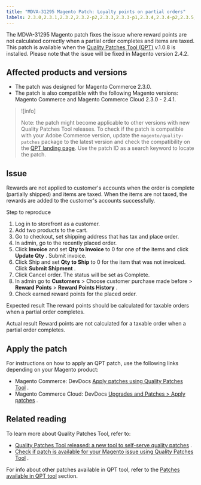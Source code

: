 ```yaml
---
title: "MDVA-31295 Magento Patch: Loyalty points on partial orders"
labels: 2.3.0,2.3.1,2.3.2,2.3.2-p2,2.3.3,2.3.3-p1,2.3.4,2.3.4-p2,2.3.5,2.3.5-p1,2.3.5-p2,2.3.6,2.4.0,2.4.1,QPT 1.0.8,Magento Commerce,Magento Commerce Cloud,Quality Patches Tool,order,rewards points,support tools,tax
---
```


The MDVA-31295 Magento patch fixes the issue where reward points are not calculated correctly when a partial order completes and items are taxed. This patch is available when the [Quality Patches Tool (QPT)](https://support.magento.com/hc/en-us/articles/360047139492) v.1.0.8 is installed. Please note that the issue will be fixed in Magento version 2.4.2.

## Affected products and versions

* The patch was designed for Magento Commerce 2.3.0.
* The patch is also compatible with the following Magento versions: Magento Commerce and Magento Commerce Cloud 2.3.0 - 2.4.1.

>![info]
>
 >Note: the patch might become applicable to other versions with new Quality Patches Tool releases. To check if the patch is compatible with your Adobe Commerce version, update the `magento/quality-patches` package to the latest version and check the compatibility on the [QPT landing page](https://devdocs.magento.com/quality-patches/tool.html#patch-grid). Use the patch ID as a search keyword to locate the patch.

## Issue

Rewards are not applied to customer's accounts when the order is complete (partially shipped) and items are taxed. When the items are not taxed, the rewards are added to the customer's accounts successfully.

 <span class="wysiwyg-underline">Step to reproduce</span> 

1. Log in to storefront as a customer.
1. Add two products to the cart.
1. Go to checkout, set shipping address that has tax and place order.
1. In admin, go to the recently placed order.
1. Click **Invoice** and set **Qty to Invoice** to 0 for one of the items and click **Update Qty** . Submit invoice.
1. Click Ship and set **Qty to Ship** to 0 for the item that was not invoiced. Click **Submit Shipment** .
1. Click Cancel order. The status will be set as Complete.
1. In admin go to **Customers** > Choose customer purchase made before > **Reward Points** > **Reward Points History** .
1. Check earned reward points for the placed order.

 <span class="wysiwyg-underline">Expected result</span> The reward points should be calculated for taxable orders when a partial order completes.

 <span class="wysiwyg-underline">Actual result</span> Reward points are not calculated for a taxable order when a partial order completes.

## Apply the patch

For instructions on how to apply an QPT patch, use the following links depending on your Magento product:

* Magento Commerce: DevDocs [Apply patches using Quality Patches Tool](https://devdocs.magento.com/guides/v2.4/comp-mgr/patching/mqp.html) .
* Magento Commerce Cloud: DevDocs [Upgrades and Patches > Apply patches](https://devdocs.magento.com/cloud/project/project-patch.html) .

## Related reading

To learn more about Quality Patches Tool, refer to:

* [Quality Patches Tool released: a new tool to self-serve quality patches](https://support.magento.com/hc/en-us/articles/360047139492) .
* [Check if patch is available for your Magento issue using Quality Patches Tool](https://support.magento.com/hc/en-us/articles/360047125252) .

For info about other patches available in QPT tool, refer to the [Patches available in QPT tool](https://support.magento.com/hc/en-us/sections/360010506631-Patches-available-in-QPT-tool-) section.